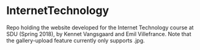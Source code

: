 # InternetTechnology
Repo holding the website developed for the Internet Technology course at SDU (Spring 2018), by Kennet Vangsgaard and Emil Villefrance. Note that the gallery-upload feature currently only supports .jpg.
